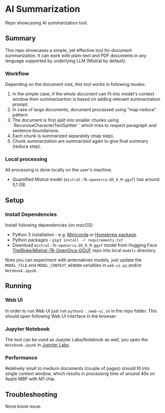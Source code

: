 # AI Summarization
Repo showcasing AI summarization tool.

## Summary
This repo showcases a simple, yet effective tool for document summarization. It can work with plain-text and PDF documents in any language supported by underlying LLM (Mistral by default).

### Workflow

Depending on the document size, this tool works in following modes:
1. In the simple case, if the whole document can fit into model's context window then summarizartion is based on adding relevant summarization prompt.
2. In case of large documents, document processed using "map-reduce" pattern:
  1. The document is first split into smaller chunks using `RecursiveCharacterTextSplitter`` which tries to respect paragraph and sentence boundarions.
  2. Each chunk is summarized separately (map step).
  3. Chunk summarization are summarized again to give final summary (reduce step).

### Local processing
All processing is done locally on the user's machine.
- Quantified Mistral model (`mistral-7b-openorca.Q5_K_M.gguf`) has around 5,1 GB.

## Setup

### Install Dependencies

Install following dependencies (on macOS):

- Python 3 installation - e.g. [Miniconda](https://docs.conda.io/projects/miniconda/en/latest/) or [Homebrew package](https://formulae.brew.sh/formula/python@3.10).
- Python packages - `pip3 install -r requirements.txt`
- Download `mistral-7b-openorca.Q5_K_M.gguf` model from Hugging Face [TheBloke/Mistral-7B-OpenOrca-GGUF](https://huggingface.co/TheBloke/Mistral-7B-OpenOrca-GGUF/tree/main) repo into local `models` directory.

Note you can experiment with anternatives models, just update the `MODEL_FILE` and `MODEL_CONTEXT_WINDOW` variables in `web-ui.py` and/or `Notebook.ipynb`.

## Running

### Web UI

In order to run Web UI just run `python3 ./web-ui.sh` in the repo folder. This should open following Web UI interface in the browser.

### Jupyter Notebook

The tool can be used as Jupyter Labs/Notebook as well, you open the  `Notebook.ipynb` in [Jupyter Labs](https://jupyterlab.readthedocs.io/en/stable/getting_started/installation.html#conda).

### Performance

Relatively small to medium documents (couple of pages) should fit into single context window, which results in processing time of around 40s on Apple MBP with M1 chip.

## Troubleshooting

None know issue.
